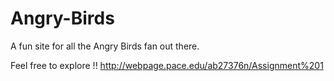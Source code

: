 # Angry-Birds
A fun site for all the Angry Birds fan out there. 

Feel free to explore !!
http://webpage.pace.edu/ab27376n/Assignment%201
